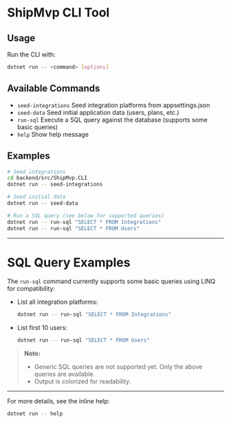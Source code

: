 # ShipMvp CLI Tool

## Usage

Run the CLI with:

```bash
dotnet run -- <command> [options]
```

## Available Commands

- `seed-integrations` Seed integration platforms from appsettings.json
- `seed-data` Seed initial application data (users, plans, etc.)
- `run-sql` Execute a SQL query against the database (supports some basic queries)
- `help` Show help message

## Examples

```bash
# Seed integrations
cd backend/src/ShipMvp.CLI
dotnet run -- seed-integrations

# Seed initial data
dotnet run -- seed-data

# Run a SQL query (see below for supported queries)
dotnet run -- run-sql "SELECT * FROM Integrations"
dotnet run -- run-sql "SELECT * FROM Users"
```

---

# SQL Query Examples

The `run-sql` command currently supports some basic queries using LINQ for compatibility:

- List all integration platforms:
  ```bash
  dotnet run -- run-sql "SELECT * FROM Integrations"
  ```
- List first 10 users:
  ```bash
  dotnet run -- run-sql "SELECT * FROM Users"
  ```

> **Note:**
>
> - Generic SQL queries are not supported yet. Only the above queries are available.
> - Output is colorized for readability.

---

For more details, see the inline help:

```bash
dotnet run -- help
```
